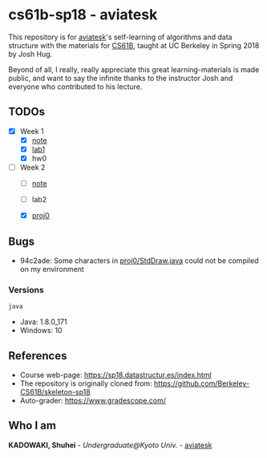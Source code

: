   
  
  
# cs61b-sp18 - aviatesk
  
  
This repository is for [aviatesk]'s self-learning of algorithms and data structure with the materials for [CS61B], taught at UC Berkeley in Spring 2018 by Josh Hug.
  
Beyond of all, I really, really appreciate this great learning-materials is made public, and want to say the infinite thanks to the instructor Josh and everyone who contributed to his lecture.
  
  
  
## TODOs
  
  
- [x] Week 1
    - [x] [note](./notes/week1.md )
    - [x] [lab1](./lab1 )
    - [x] hw0
- [ ] Week 2
    - [ ] [note](./notes/week2.md )
    - [ ] lab2
    - [x] [proj0](./proj0 )
  
  
## Bugs
  
  
- 94c2ade: Some characters in [proj0/StdDraw.java](./proj0/StdDraw.java ) could not be compiled on my environment
  
  
### Versions
  
  
```cmd
java
```
  
  
- Java: 1.8.0_171
- Windows: 10
  
  
## References
  
  
- Course web-page: https://sp18.datastructur.es/index.html
- The repository is originally cloned from: https://github.com/Berkeley-CS61B/skeleton-sp18
- Auto-grader: https://www.gradescope.com/
  
  
  
## Who I am
  
  
**KADOWAKI, Shuhei** - *Undergraduate@Kyoto Univ.* - [aviatesk]
  
  
  
  
  
  
[aviatesk]: https://github.com/aviatesk
[CS61B]: https://sp18.datastructur.es/index.html
  